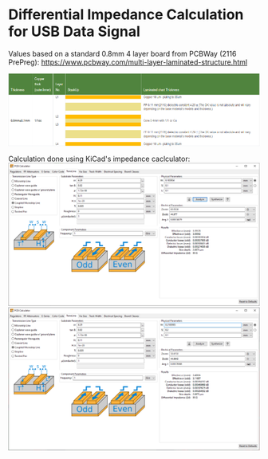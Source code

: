 # Differential Impedance Calculation for USB Data Signal

Values based on a standard 0.8mm 4 layer board from PCBWay (2116 PrePreg):
https://www.pcbway.com/multi-layer-laminated-structure.html

![pcbway_stackup](./images/pcbway_stackup.png)


Calculation done using KiCad's impedance caclculator:
![usb_diff_calculations](./images/usb_diff_calc_0.1mm_gap.png)
![usb_diff_calculations](./images/usb_diff_calc_0.2mm_gap.png)